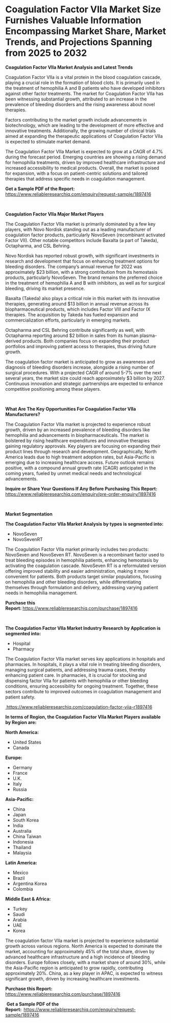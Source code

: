 <p><h1>Coagulation Factor VIIa Market Size Furnishes Valuable Information Encompassing Market Share, Market Trends, and Projections Spanning from 2025 to 2032</h1></p><p><strong>Coagulation Factor VIIa Market Analysis and Latest Trends</strong></p>
<p><p>Coagulation Factor VIIa is a vital protein in the blood coagulation cascade, playing a crucial role in the formation of blood clots. It is primarily used in the treatment of hemophilia A and B patients who have developed inhibitors against other factor treatments. The market for Coagulation Factor VIIa has been witnessing substantial growth, attributed to an increase in the prevalence of bleeding disorders and the rising awareness about novel therapies.</p><p>Factors contributing to the market growth include advancements in biotechnology, which are leading to the development of more effective and innovative treatments. Additionally, the growing number of clinical trials aimed at expanding the therapeutic applications of Coagulation Factor VIIa is expected to stimulate market demand. </p><p>The Coagulation Factor VIIa Market is expected to grow at a CAGR of 4.7% during the forecast period. Emerging countries are showing a rising demand for hemophilia treatments, driven by improved healthcare infrastructure and increased accessibility to medical products. Overall, the market is poised for expansion, with a focus on patient-centric solutions and tailored therapies that address specific needs in coagulation management.</p></p>
<p><strong>Get a Sample PDF of the Report:&nbsp;</strong> <a href="https://www.reliableresearchiq.com/enquiry/request-sample/1897416?utm_campaign=2463&utm_medium=2&utm_source=Github&utm_content=ia&utm_term=19042025&utm_id=coagulation-factor-viia">https://www.reliableresearchiq.com/enquiry/request-sample/1897416</a></p>
<p>&nbsp;</p>
<p><strong>Coagulation Factor VIIa Major Market Players</strong></p>
<p><p>The Coagulation Factor VIIa market is primarily dominated by a few key players, with Novo Nordisk standing out as a leading manufacturer of coagulation factor products, particularly NovoSeven (recombinant activated Factor VII). Other notable competitors include Baxalta (a part of Takeda), Octapharma, and CSL Behring.</p><p>Novo Nordisk has reported robust growth, with significant investments in research and development that focus on enhancing treatment options for bleeding disorders. The company’s annual revenue for 2022 was approximately $23 billion, with a strong contribution from its hemostasis products, particularly NovoSeven. The brand remains the preferred choice in the treatment of hemophilia A and B with inhibitors, as well as for surgical bleeding, driving its market presence.</p><p>Baxalta (Takeda) also plays a critical role in this market with its innovative therapies, generating around $13 billion in annual revenue across its biopharmaceutical products, which includes Factor VIII and Factor IX therapies. The acquisition by Takeda has fueled expansion and commercialization efforts, particularly in emerging markets.</p><p>Octapharma and CSL Behring contribute significantly as well, with Octapharma reporting around $2 billion in sales from its human plasma-derived products. Both companies focus on expanding their product portfolios and improving patient access to therapies, thus driving future growth.</p><p>The coagulation factor market is anticipated to grow as awareness and diagnosis of bleeding disorders increase, alongside a rising number of surgical procedures. With a projected CAGR of around 5-7% over the next several years, the market size could reach approximately $3 billion by 2027. Continuous innovation and strategic partnerships are expected to enhance competitive positioning among these players.</p></p>
<p>&nbsp;</p>
<p><strong>What Are The Key Opportunities For Coagulation Factor VIIa Manufacturers?</strong></p>
<p><p>The Coagulation Factor VIIa market is projected to experience robust growth, driven by an increased prevalence of bleeding disorders like hemophilia and advancements in biopharmaceuticals. The market is bolstered by rising healthcare expenditures and innovative therapies gaining regulatory approvals. Key players are focusing on expanding their product lines through research and development. Geographically, North America leads due to high treatment adoption rates, but Asia-Pacific is emerging due to increasing healthcare access. Future outlook remains positive, with a compound annual growth rate (CAGR) anticipated in the coming years, fueled by unmet medical needs and technological advancements.</p></p>
<p><strong>Inquire or Share Your Questions If Any Before Purchasing This Report:</strong> <a href="https://www.reliableresearchiq.com/enquiry/pre-order-enquiry/1897416?utm_campaign=2463&utm_medium=2&utm_source=Github&utm_content=ia&utm_term=19042025&utm_id=coagulation-factor-viia">https://www.reliableresearchiq.com/enquiry/pre-order-enquiry/1897416</a></p>
<p>&nbsp;</p>
<p><strong>Market Segmentation</strong></p>
<p><strong>The Coagulation Factor VIIa Market Analysis by types is segmented into:</strong></p>
<p><ul><li>NovoSeven</li><li>NovoSevenRT</li></ul></p>
<p><p>The Coagulation Factor VIIa market primarily includes two products: NovoSeven and NovoSeven RT. NovoSeven is a recombinant factor used to treat bleeding episodes in hemophilia patients, enhancing hemostasis by activating the coagulation cascade. NovoSeven RT is a reformulated version offering improved stability and easier administration, making it more convenient for patients. Both products target similar populations, focusing on hemophilia and other bleeding disorders, while differentiating themselves through formulation and delivery, addressing varying patient needs in hemophilia management.</p></p>
<p><strong>Purchase this Report:&nbsp;</strong><a href="https://www.reliableresearchiq.com/purchase/1897416?utm_campaign=2463&utm_medium=2&utm_source=Github&utm_content=ia&utm_term=19042025&utm_id=coagulation-factor-viia">https://www.reliableresearchiq.com/purchase/1897416</a></p>
<p>&nbsp;</p>
<p><strong>The Coagulation Factor VIIa Market Industry Research by Application is segmented into:</strong></p>
<p><ul><li>Hospital</li><li>Pharmacy</li></ul></p>
<p><p>The Coagulation Factor VIIa market serves key applications in hospitals and pharmacies. In hospitals, it plays a vital role in treating bleeding disorders, managing surgical patients, and addressing trauma cases, thereby enhancing patient care. In pharmacies, it is crucial for stocking and dispensing factor VIIa for patients with hemophilia or other bleeding conditions, ensuring accessibility for ongoing treatment. Together, these sectors contribute to improved outcomes in coagulation management and patient safety.</p></p>
<p><a href="https://www.reliableresearchiq.com/coagulation-factor-viia-r1897416?utm_campaign=2463&utm_medium=2&utm_source=Github&utm_content=ia&utm_term=19042025&utm_id=coagulation-factor-viia">&nbsp;https://www.reliableresearchiq.com/coagulation-factor-viia-r1897416</a></p>
<p><strong>In terms of Region, the Coagulation Factor VIIa Market Players available by Region are:</strong></p>
<p>
    <p> <strong> North America: </strong>
        <ul>
            <li>United States</li>
            <li>Canada</li>
        </ul>
        </p> 
    <p> <strong> Europe: </strong>
        <ul>
            <li>Germany</li>
            <li>France</li>
            <li>U.K.</li>
            <li>Italy</li>
            <li>Russia</li>
        </ul>
        </p> 
    <p> <strong> Asia-Pacific: </strong>
        <ul>
            <li>China</li>
            <li>Japan</li>
            <li>South Korea</li>
            <li>India</li>
            <li>Australia</li>
            <li>China Taiwan</li>
            <li>Indonesia</li>
            <li>Thailand</li>
            <li>Malaysia</li>
        </ul>
        </p> 
    <p> <strong> Latin America: </strong>
        <ul>
            <li>Mexico</li>
            <li>Brazil</li>
            <li>Argentina Korea</li>
            <li>Colombia</li>
        </ul>
        </p> 
    <p> <strong> Middle East & Africa: </strong>
        <ul>
            <li>Turkey</li>
            <li>Saudi</li>
            <li>Arabia</li>
            <li>UAE</li>
            <li>Korea</li>
        </ul>
    </p>
    </p>
<p><p>The coagulation factor VIIa market is projected to experience substantial growth across various regions. North America is expected to dominate the market, accounting for approximately 45% of the total share, driven by advanced healthcare infrastructure and a high incidence of bleeding disorders. Europe follows closely, with a market share of around 30%, while the Asia-Pacific region is anticipated to grow rapidly, contributing approximately 20%. China, as a key player in APAC, is expected to witness significant growth, driven by increasing healthcare investments.</p></p>
<p><strong>Purchase this Report: </strong><a href="https://www.reliableresearchiq.com/purchase/1897416?utm_campaign=2463&utm_medium=2&utm_source=Github&utm_content=ia&utm_term=19042025&utm_id=coagulation-factor-viia">https://www.reliableresearchiq.com/purchase/1897416</a></p>
<p>&nbsp;<strong>Get a Sample PDF of the Report:&nbsp;&nbsp;</strong><a href="https://www.reliableresearchiq.com/enquiry/request-sample/1897416?utm_campaign=2463&utm_medium=2&utm_source=Github&utm_content=ia&utm_term=19042025&utm_id=coagulation-factor-viia">https://www.reliableresearchiq.com/enquiry/request-sample/1897416</a></p>
<p><strong></strong></p>
<p><p></p><p></p><p></p></p>